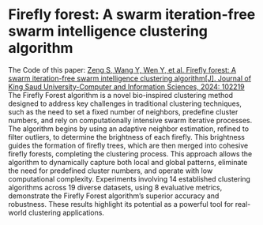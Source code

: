 # Firefly forest: A swarm iteration-free swarm intelligence clustering algorithm
The Code of this paper: [Zeng S, Wang Y, Wen Y, et al. Firefly forest: A swarm iteration-free swarm intelligence clustering algorithm[J]. Journal of King Saud University-Computer and Information Sciences, 2024: 102219](https://www.sciencedirect.com/science/article/pii/S1319157824003082?via%3Dihub)
The Firefly Forest algorithm is a novel bio-inspired clustering method designed to address key challenges in traditional clustering techniques, such as the need to set a fixed number of neighbors, predefine cluster numbers, and rely on computationally intensive swarm iterative processes. The algorithm begins by using an adaptive neighbor estimation, refined to filter outliers, to determine the brightness of each firefly. This brightness guides the formation of firefly trees, which are then merged into cohesive firefly forests, completing the clustering process. This approach allows the algorithm to dynamically capture both local and global patterns, eliminate the need for predefined cluster numbers, and operate with low computational complexity. Experiments involving 14 established clustering algorithms across 19 diverse datasets, using 8 evaluative metrics, demonstrate the Firefly Forest algorithm’s superior accuracy and robustness. These results highlight its potential as a powerful tool for real-world clustering applications. 
